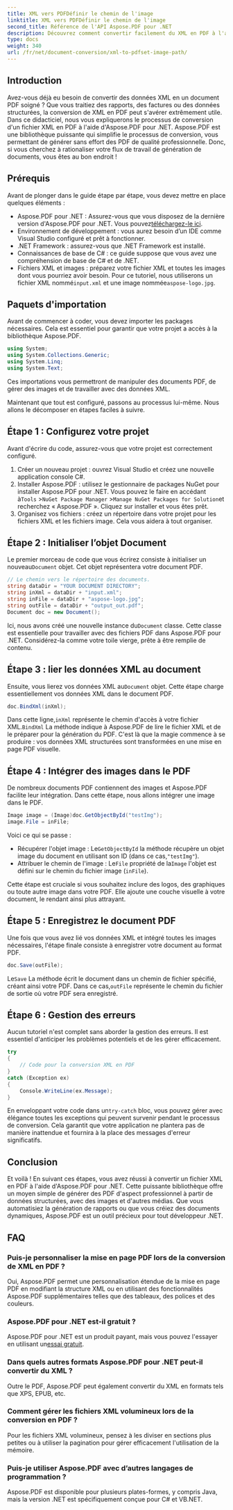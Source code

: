```yaml
---
title: XML vers PDFDéfinir le chemin de l'image
linktitle: XML vers PDFDéfinir le chemin de l'image
second_title: Référence de l'API Aspose.PDF pour .NET
description: Découvrez comment convertir facilement du XML en PDF à l'aide d'Aspose.PDF pour .NET. Ce guide détaillé vous guide pas à pas tout au long du processus, de la configuration à la finalisation.
type: docs
weight: 340
url: /fr/net/document-conversion/xml-to-pdfset-image-path/
---
```

## Introduction

Avez-vous déjà eu besoin de convertir des données XML en un document PDF soigné ? Que vous traitiez des rapports, des factures ou des données structurées, la conversion de XML en PDF peut s'avérer extrêmement utile. Dans ce didacticiel, nous vous expliquerons le processus de conversion d'un fichier XML en PDF à l'aide d'Aspose.PDF pour .NET. Aspose.PDF est une bibliothèque puissante qui simplifie le processus de conversion, vous permettant de générer sans effort des PDF de qualité professionnelle. Donc, si vous cherchez à rationaliser votre flux de travail de génération de documents, vous êtes au bon endroit !

## Prérequis

Avant de plonger dans le guide étape par étape, vous devez mettre en place quelques éléments :

-  Aspose.PDF pour .NET : Assurez-vous que vous disposez de la dernière version d'Aspose.PDF pour .NET. Vous pouvez[téléchargez-le ici](https://releases.aspose.com/pdf/net/).
- Environnement de développement : vous aurez besoin d’un IDE comme Visual Studio configuré et prêt à fonctionner.
- .NET Framework : assurez-vous que .NET Framework est installé.
- Connaissances de base de C# : ce guide suppose que vous avez une compréhension de base de C# et de .NET.
-  Fichiers XML et images : préparez votre fichier XML et toutes les images dont vous pourriez avoir besoin. Pour ce tutoriel, nous utiliserons un fichier XML nommé`input.xml` et une image nommée`aspose-logo.jpg`.

## Paquets d'importation

Avant de commencer à coder, vous devez importer les packages nécessaires. Cela est essentiel pour garantir que votre projet a accès à la bibliothèque Aspose.PDF.

```csharp
using System;
using System.Collections.Generic;
using System.Linq;
using System.Text;
```

Ces importations vous permettront de manipuler des documents PDF, de gérer des images et de travailler avec des données XML.

Maintenant que tout est configuré, passons au processus lui-même. Nous allons le décomposer en étapes faciles à suivre.

## Étape 1 : Configurez votre projet

Avant d'écrire du code, assurez-vous que votre projet est correctement configuré.

1. Créer un nouveau projet : ouvrez Visual Studio et créez une nouvelle application console C#.
2.  Installer Aspose.PDF : utilisez le gestionnaire de packages NuGet pour installer Aspose.PDF pour .NET. Vous pouvez le faire en accédant à`Tools` >`NuGet Package Manager` >`Manage NuGet Packages for Solution`et recherchez « Aspose.PDF ». Cliquez sur installer et vous êtes prêt.
3. Organisez vos fichiers : créez un répertoire dans votre projet pour les fichiers XML et les fichiers image. Cela vous aidera à tout organiser.

## Étape 2 : Initialiser l’objet Document

 Le premier morceau de code que vous écrirez consiste à initialiser un nouveau`Document` objet. Cet objet représentera votre document PDF.

```csharp
// Le chemin vers le répertoire des documents.
string dataDir = "YOUR DOCUMENT DIRECTORY";
string inXml = dataDir + "input.xml";
string inFile = dataDir + "aspose-logo.jpg";
string outFile = dataDir + "output_out.pdf";
Document doc = new Document();
```

 Ici, nous avons créé une nouvelle instance du`Document` classe. Cette classe est essentielle pour travailler avec des fichiers PDF dans Aspose.PDF pour .NET. Considérez-la comme votre toile vierge, prête à être remplie de contenu.

## Étape 3 : lier les données XML au document

 Ensuite, vous lierez vos données XML au`Document` objet. Cette étape charge essentiellement vos données XML dans le document PDF.

```csharp
doc.BindXml(inXml);
```

 Dans cette ligne,`inXml` représente le chemin d'accès à votre fichier XML.`BindXml` La méthode indique à Aspose.PDF de lire le fichier XML et de le préparer pour la génération du PDF. C'est là que la magie commence à se produire : vos données XML structurées sont transformées en une mise en page PDF visuelle.

## Étape 4 : Intégrer des images dans le PDF

De nombreux documents PDF contiennent des images et Aspose.PDF facilite leur intégration. Dans cette étape, nous allons intégrer une image dans le PDF.

```csharp
Image image = (Image)doc.GetObjectById("testImg");
image.File = inFile;
```

Voici ce qui se passe :

-  Récupérer l'objet image : Le`GetObjectById` la méthode récupère un objet image du document en utilisant son ID (dans ce cas,`"testImg"`).
-  Attribuer le chemin de l'image : Le`File` propriété de la`Image` l'objet est défini sur le chemin du fichier image (`inFile`).

Cette étape est cruciale si vous souhaitez inclure des logos, des graphiques ou toute autre image dans votre PDF. Elle ajoute une couche visuelle à votre document, le rendant ainsi plus attrayant.

## Étape 5 : Enregistrez le document PDF

Une fois que vous avez lié vos données XML et intégré toutes les images nécessaires, l'étape finale consiste à enregistrer votre document au format PDF.

```csharp
doc.Save(outFile);
```

 Le`Save` La méthode écrit le document dans un chemin de fichier spécifié, créant ainsi votre PDF. Dans ce cas,`outFile` représente le chemin du fichier de sortie où votre PDF sera enregistré.

## Étape 6 : Gestion des erreurs

Aucun tutoriel n'est complet sans aborder la gestion des erreurs. Il est essentiel d'anticiper les problèmes potentiels et de les gérer efficacement.

```csharp
try
{
    // Code pour la conversion XML en PDF
}
catch (Exception ex)
{
    Console.WriteLine(ex.Message);
}
```

 En enveloppant votre code dans un`try-catch` bloc, vous pouvez gérer avec élégance toutes les exceptions qui peuvent survenir pendant le processus de conversion. Cela garantit que votre application ne plantera pas de manière inattendue et fournira à la place des messages d'erreur significatifs.

## Conclusion

Et voilà ! En suivant ces étapes, vous avez réussi à convertir un fichier XML en PDF à l'aide d'Aspose.PDF pour .NET. Cette puissante bibliothèque offre un moyen simple de générer des PDF d'aspect professionnel à partir de données structurées, avec des images et d'autres médias. Que vous automatisiez la génération de rapports ou que vous créiez des documents dynamiques, Aspose.PDF est un outil précieux pour tout développeur .NET.

## FAQ

### Puis-je personnaliser la mise en page PDF lors de la conversion de XML en PDF ?
Oui, Aspose.PDF permet une personnalisation étendue de la mise en page PDF en modifiant la structure XML ou en utilisant des fonctionnalités Aspose.PDF supplémentaires telles que des tableaux, des polices et des couleurs.

### Aspose.PDF pour .NET est-il gratuit ?
 Aspose.PDF pour .NET est un produit payant, mais vous pouvez l'essayer en utilisant un[essai gratuit](https://releases.aspose.com/).

### Dans quels autres formats Aspose.PDF pour .NET peut-il convertir du XML ?
Outre le PDF, Aspose.PDF peut également convertir du XML en formats tels que XPS, EPUB, etc.

### Comment gérer les fichiers XML volumineux lors de la conversion en PDF ?
Pour les fichiers XML volumineux, pensez à les diviser en sections plus petites ou à utiliser la pagination pour gérer efficacement l'utilisation de la mémoire.

### Puis-je utiliser Aspose.PDF avec d’autres langages de programmation ?
Aspose.PDF est disponible pour plusieurs plates-formes, y compris Java, mais la version .NET est spécifiquement conçue pour C# et VB.NET.